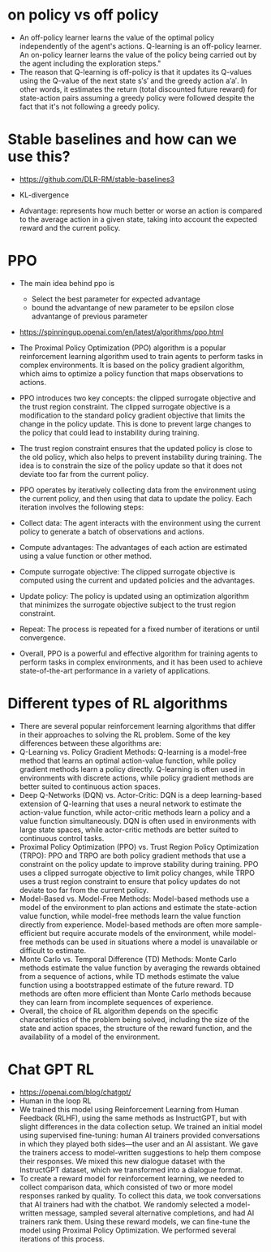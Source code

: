 # on policy vs off policy
* An off-policy learner learns the value of the optimal policy independently of the agent's actions. Q-learning is an off-policy learner. An on-policy learner learns the value of the policy being carried out by the agent including the exploration steps."
* The reason that Q-learning is off-policy is that it updates its Q-values using the Q-value of the next state s′s′ and the greedy action a′a′. In other words, it estimates the return (total discounted future reward) for state-action pairs assuming a greedy policy were followed despite the fact that it's not following a greedy policy.


# Stable baselines and how can we use this?
* https://github.com/DLR-RM/stable-baselines3
* KL-divergence

* Advantage: represents how much better or worse an action is compared to the average action in a given state, taking into account the expected reward and the current policy.

# PPO
* The main idea behind ppo is 
  * Select the best parameter for expected advantage 
  * bound the advantange of new parameter to be epsilon close advantange of previous parameter

* https://spinningup.openai.com/en/latest/algorithms/ppo.html
* The Proximal Policy Optimization (PPO) algorithm is a popular reinforcement learning algorithm used to train agents to perform tasks in complex environments. It is based on the policy gradient algorithm, which aims to optimize a policy function that maps observations to actions.
* PPO introduces two key concepts: the clipped surrogate objective and the trust region constraint. The clipped surrogate objective is a modification to the standard policy gradient objective that limits the change in the policy update. This is done to prevent large changes to the policy that could lead to instability during training.
* The trust region constraint ensures that the updated policy is close to the old policy, which also helps to prevent instability during training. The idea is to constrain the size of the policy update so that it does not deviate too far from the current policy.
* PPO operates by iteratively collecting data from the environment using the current policy, and then using that data to update the policy. Each iteration involves the following steps:
* Collect data: The agent interacts with the environment using the current policy to generate a batch of observations and actions.
* Compute advantages: The advantages of each action are estimated using a value function or other method.
* Compute surrogate objective: The clipped surrogate objective is computed using the current and updated policies and the advantages.
* Update policy: The policy is updated using an optimization algorithm that minimizes the surrogate objective subject to the trust region constraint.
* Repeat: The process is repeated for a fixed number of iterations or until convergence.
* Overall, PPO is a powerful and effective algorithm for training agents to perform tasks in complex environments, and it has been used to achieve state-of-the-art performance in a variety of applications.


# Different types of RL algorithms 
* There are several popular reinforcement learning algorithms that differ in their approaches to solving the RL problem. Some of the key differences between these algorithms are:
* Q-Learning vs. Policy Gradient Methods: Q-learning is a model-free method that learns an optimal action-value function, while policy gradient methods learn a policy directly. Q-learning is often used in environments with discrete actions, while policy gradient methods are better suited to continuous action spaces.
* Deep Q-Networks (DQN) vs. Actor-Critic: DQN is a deep learning-based extension of Q-learning that uses a neural network to estimate the action-value function, while actor-critic methods learn a policy and a value function simultaneously. DQN is often used in environments with large state spaces, while actor-critic methods are better suited to continuous control tasks.
* Proximal Policy Optimization (PPO) vs. Trust Region Policy Optimization (TRPO): PPO and TRPO are both policy gradient methods that use a constraint on the policy update to improve stability during training. PPO uses a clipped surrogate objective to limit policy changes, while TRPO uses a trust region constraint to ensure that policy updates do not deviate too far from the current policy.
* Model-Based vs. Model-Free Methods: Model-based methods use a model of the environment to plan actions and estimate the state-action value function, while model-free methods learn the value function directly from experience. Model-based methods are often more sample-efficient but require accurate models of the environment, while model-free methods can be used in situations where a model is unavailable or difficult to estimate.
* Monte Carlo vs. Temporal Difference (TD) Methods: Monte Carlo methods estimate the value function by averaging the rewards obtained from a sequence of actions, while TD methods estimate the value function using a bootstrapped estimate of the future reward. TD methods are often more efficient than Monte Carlo methods because they can learn from incomplete sequences of experience.
* Overall, the choice of RL algorithm depends on the specific characteristics of the problem being solved, including the size of the state and action spaces, the structure of the reward function, and the availability of a model of the environment.


# Chat GPT RL
* https://openai.com/blog/chatgpt/
* Human in the loop RL
* We trained this model using Reinforcement Learning from Human Feedback (RLHF), using the same methods as InstructGPT, but with slight differences in the data collection setup. We trained an initial model using supervised fine-tuning: human AI trainers provided conversations in which they played both sides—the user and an AI assistant. We gave the trainers access to model-written suggestions to help them compose their responses. We mixed this new dialogue dataset with the InstructGPT dataset, which we transformed into a dialogue format.
* To create a reward model for reinforcement learning, we needed to collect comparison data, which consisted of two or more model responses ranked by quality. To collect this data, we took conversations that AI trainers had with the chatbot. We randomly selected a model-written message, sampled several alternative completions, and had AI trainers rank them. Using these reward models, we can fine-tune the model using Proximal Policy Optimization. We performed several iterations of this process.
